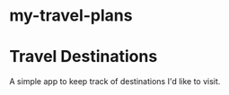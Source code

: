 # my-travel-plans
# Travel Destinations

A simple app to keep track of destinations I'd like to visit.
